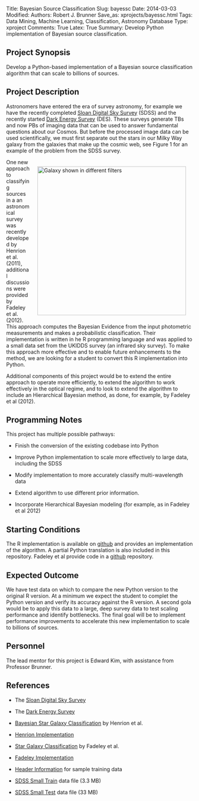 Title: Bayesian Source Classification
Slug: bayessc
Date: 2014-03-03
Modified: 
Authors: Robert J. Brunner
Save_as: xprojects/bayessc.html
Tags: Data Mining, Machine Learning, Classification, Astronomy Database 
Type: xproject
Comments: True
Latex: True
Summary: Develop Python implementation of Bayesian source classification.

## Project Synopsis

Develop a Python-based implementation of a Bayesian source
classification algorithm that can scale to billions of sources. 

## Project Description

Astronomers have entered the era of survey astronomy, for example we
have the recently completed [Sloan Digital Sky
Survey](http://www.sdss.org) (SDSS) and the recently started [Dark
Energy Survey](https://www.darkenergysurvey.org) (DES). These surveys
generate TBs and now PBs of imaging data that can be used to answer
fundamental questions about our Cosmos. But before the processed image
data can be used scientifically, we must first separate out the stars in
our Milky Way galaxy from the galaxies that make up the cosmic web, see
Figure 1 for an example of the problem from the SDSS survey.

<img src="{filename}/static/images/SGmag.png"
alt="Galaxy shown in different filters"
width="400px" height="auto" align="right"
display="block" style="margin: 20px;" />

One new approach to classifying sources in a an astronomical survey was
recently developed by Henrion et al. (2011), additional discussions were
provided by Fadeley et al. (2012). This approach computes the Bayesian
Evidence from the input photometric measurements and makes a
probabilistic classification. Their implementation is written in he R
programming language and was applied to a small data set from the UKIDDS
survey (an infrared sky survey). To make this approach more effective
and to enable future enhancements to the method, we are looking for a
student to convert this R implementation into Python.

Additional components of this project would be to extend the entire
approach to operate more efficiently, to extend the algorithm to work
effectively in the optical regime, and to look to extend the algorithm to
include an Hierarchical Bayesian method, as done, for example, by Fadeley et al (2012).

## Programming Notes

This project has multiple possible pathways:

- Finish the conversion of the existing codebase into Python

- Improve Python implementation to scale more effectively to large data, including the SDSS

- Modify implementation to more accurately classify multi-wavelength data

- Extend algorithm to use different prior information.

- Incorporate Hierarchical Bayesian modeling (for example, as in Fadeley et al 2012)

## Starting Conditions

The R implementation is available on
[github](https://github.com/ProfessorBrunner/bayes-astro-classifier) and
provides an implementation of the algorithm. A partial Python translation
is also included in this repository. Fadeley et al provide code in a
[github](https://github.com/rossfadely/star-galaxy-classification)
repository.

## Expected Outcome

We have test data on which to compare the new Python version to the
original R version. At a minimum we expect the student to complet the
Python version and verify its accuracy against the R version. A second
gola would be to apply this data to a large, deep survey data to test
scaling performance and identify bottlenecks. The final goal will be to
implement performance improvements to accelerate this new implementation
to scale to billions of sources.

## Personnel

The lead mentor for this project is Edward Kim, with assistance from Professor Brunner.

## References

- The [Sloan Digital Sky Survey](http://www.sdss3.org)
- The [Dark Energy Survey](http://www.darkenergysurvey.org)

- [Bayesian Star Galaxy Classification](http://arxiv.org/abs/1011.5770) by Henrion et al.
- [Henrion Implementation](https://github.com/ProfessorBrunner/bayes-astro-classifier)

- [Star Galaxy Classification](http://arxiv.org/abs/1206.4306) by Fadeley et al.
- [Fadeley Implementation](https://github.com/rossfadely/star-galaxy-classification)

- [Header Information](/static/data/classify/SG_small.header) for sample training data

- [SDSS Small Train](/static/data/classify/SG_small.train.zip) data file (3.3 MB)

- [SDSS Small Test](/static/data/classify/SG_small.test.zip) data file (33 MB)